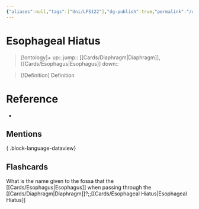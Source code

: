 ```yaml
---
{"aliases":null,"tags":["Uni/LFS122"],"dg-publish":true,"permalink":"/cards/esophageal-hiatus/","dgPassFrontmatter":true}
---
```


# Esophageal Hiatus

> [!ontology]+
> up:: 
> jump:: [[Cards/Diaphragm\|Diaphragm]], [[Cards/Esophagus\|Esophagus]]
> down:: 

> [!Definition] Definition

# Reference

- 

## Mentions


{ .block-language-dataview}

## Flashcards

What is the name given to the fossa that the [[Cards/Esophagus\|Esophagus]] when passing through the [[Cards/Diaphragm\|Diaphragm]]?;;[[Cards/Esophageal Hiatus\|Esophageal Hiatus]]